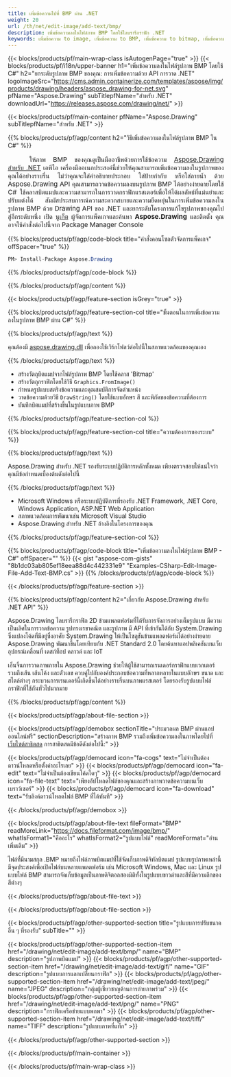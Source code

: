 ```yaml
---
title: เพิ่มข้อความไปที่ BMP ผ่าน .NET
weight: 20
url: /th/net/edit-image/add-text/bmp/
description: เพิ่มข้อความลงในไฟล์ภาพ BMP โดยใช้ไลบรารีกราฟิก .NET
keywords: เพิ่มข้อความ to image, เพิ่มข้อความ to BMP, เพิ่มข้อความ to bitmap, เพิ่มข้อความ via C#, 2D graphics, drawing API, edit bitmap C#, Drawing สำหรับ .NET, save bitmap, save BMP image, cross-platform 2D graphic library, Bitmap class, raster graphics drawing, draw text, rendering raster images, BMP image file
---
```


{{< blocks/products/pf/main-wrap-class isAutogenPage="true" >}}
{{< blocks/products/pf/i18n/upper-banner h1="เพิ่มข้อความลงในไฟล์รูปภาพ BMP โดยใช้ C#" h2="ยกระดับรูปภาพ BMP ของคุณ: การเพิ่มข้อความด้วย API การวาด .NET" logoImageSrc="https://cms.admin.containerize.com/templates/aspose/img/products/drawing/headers/aspose_drawing-for-net.svg" pfName="Aspose.Drawing" subTitlepfName="สำหรับ .NET" downloadUrl="https://releases.aspose.com/drawing/net/" >}}

{{< blocks/products/pf/main-container pfName="Aspose.Drawing" subTitlepfName="สำหรับ .NET" >}}


{{% blocks/products/pf/agp/content h2="วิธีเพิ่มข้อความลงในไฟล์รูปภาพ BMP ใน C#" %}}

<p align="justify" style="text-indent:50px;font-size:15px;">
ให้ภาพ BMP ของคุณดูเป็นมืออาชีพด้วยการใช้ข้อความ <a href="https://products.aspose.com/drawing/net">Aspose.Drawing สำหรับ .NET</a> เอพีไอ เครื่องมืออเนกประสงค์นี้ช่วยให้คุณสามารถเพิ่มข้อความลงในรูปภาพของคุณได้อย่างราบรื่น ไม่ว่าคุณจะใส่คำอธิบายประกอบ ใส่ป้ายกำกับ หรือใส่ลายน้ำ ด้วย Aspose.Drawing API คุณสามารถวาดข้อความลงบนรูปภาพ BMP ได้อย่างง่ายดายโดยใช้ C# ใช้คลาสบิตแมปและความสามารถในการวาดกราฟิกแรสเตอร์เพื่อให้ได้ผลลัพธ์ที่แม่นยำและปรับแต่งได้ สัมผัสประสบการณ์ความสะดวกสบายและความยืดหยุ่นในการเพิ่มข้อความลงในรูปภาพ BMP ด้วย Drawing API ของ .NET และยกระดับโครงการแก้ไขรูปภาพของคุณไปสู่อีกระดับหนึ่ง เปิด <a href="https://www.nuget.org/packages/aspose.drawing">นูเก็ต</a> ผู้จัดการแพ็คเกจและค้นหา <b>Aspose.Drawing</b> และติดตั้ง คุณอาจใช้คำสั่งต่อไปนี้จาก Package Manager Console</p>

{{% blocks/products/pf/agp/code-block title="คำสั่งคอนโซลตัวจัดการแพ็คเกจ" offSpacer="true" %}}
```cs
PM> Install-Package Aspose.Drawing
```
{{% /blocks/products/pf/agp/code-block %}}

{{% /blocks/products/pf/agp/content %}}


{{< blocks/products/pf/agp/feature-section isGrey="true" >}}

{{% blocks/products/pf/agp/feature-section-col title="ขั้นตอนในการเพิ่มข้อความลงในรูปภาพ BMP ผ่าน C#" %}}

{{% blocks/products/pf/agp/text %}}

คุณต้องมี [aspose.drawing.dll](https://downloads.aspose.com/drawing/net) เพื่อลองใช้เวิร์กโฟลว์ต่อไปนี้ในสภาพแวดล้อมของคุณเอง

{{% /blocks/products/pf/agp/text %}}

+ สร้างวัตถุบิตแมปจากไฟล์รูปภาพ BMP โดยใช้คลาส 'Bitmap'
+ สร้างวัตถุกราฟิกโดยใช้วิธี `Graphics.FromImage()`
+ กำหนดรูปแบบสตริงข้อความและคุณสมบัติการจัดตำแหน่ง
+ วาดข้อความด้วยวิธี `DrawString()` โดยใช้แบบอักษร สี และพิกัดของข้อความที่ต้องการ
+ บันทึกบิตแมปที่สร้างขึ้นในรูปแบบภาพ BMP

{{% /blocks/products/pf/agp/feature-section-col %}}

{{% blocks/products/pf/agp/feature-section-col title="ความต้องการของระบบ" %}}

{{% blocks/products/pf/agp/text %}}

Aspose.Drawing สำหรับ .NET รองรับระบบปฏิบัติการหลักทั้งหมด เพียงตรวจสอบให้แน่ใจว่าคุณมีข้อกำหนดเบื้องต้นดังต่อไปนี้

{{% /blocks/products/pf/agp/text %}}

- Microsoft Windows หรือระบบปฏิบัติการที่รองรับ .NET Framework, .NET Core, Windows Application, ASP.NET Web Application
- สภาพแวดล้อมการพัฒนาเช่น Microsoft Visual Studio
- Aspose.Drawing สำหรับ .NET อ้างอิงในโครงการของคุณ

{{% /blocks/products/pf/agp/feature-section-col %}}

{{% blocks/products/pf/agp/code-block title="เพิ่มข้อความลงในไฟล์รูปภาพ BMP - C#" offSpacer="" %}}
{{< gist "aspose-com-gists" "8b1dc03ab805ef18eea88d4c442331e9" "Examples-CSharp-Edit-Image-File-Add-Text-BMP.cs" >}}
{{% /blocks/products/pf/agp/code-block %}}

{{< /blocks/products/pf/agp/feature-section >}}


<!-- aboutfile Starts -->

{{% blocks/products/pf/agp/content h2="เกี่ยวกับ Aspose.Drawing สำหรับ .NET API" %}}

Aspose.Drawing ไลบรารีกราฟิก 2D ข้ามแพลตฟอร์มที่ได้รับการจัดการอย่างเต็มรูปแบบ มีความเป็นเลิศในการวาดข้อความ รูปทรงเรขาคณิต และรูปภาพ มี API ที่เข้ากันได้กับ System.Drawing ซึ่งแปลงโค้ดที่มีอยู่ซึ่งอาศัย System.Drawing ให้เป็นโซลูชันข้ามแพลตฟอร์มได้อย่างง่ายดาย Aspose.Drawing พัฒนาขึ้นโดยเทียบกับ .NET Standard 2.0 โดยค้นหาแอปพลิเคชันบนเว็บ อุปกรณ์เคลื่อนที่ เดสก์ท็อป คลาวด์ และ IoT

เอ็นจิ้นการวาดภาพภายใน Aspose.Drawing ช่วยให้ผู้ใช้สามารถเรนเดอร์กราฟิกแบบเวกเตอร์ รวมถึงเส้น เส้นโค้ง และตัวเลข ควบคู่ไปกับองค์ประกอบข้อความที่หลากหลายในแบบอักษร ขนาด และสไตล์ต่างๆ กระบวนการเรนเดอร์นี้เกิดขึ้นได้อย่างราบรื่นบนภาพแรสเตอร์ โดยรองรับรูปแบบไฟล์กราฟิกที่ใช้กันทั่วไปมากมาย

{{% /blocks/products/pf/agp/content %}}


{{< blocks/products/pf/agp/about-file-section >}}

{{< blocks/products/pf/agp/demobox sectionTitle="ประมวลผล BMP ผ่านแอปออนไลน์ฟรี" sectionDescription="สร้างภาพ BMP รวมถึงเพิ่มข้อความลงในภาพโดยไปที่ [เว็บไซต์สาธิตสด](https://products.aspose.app/drawing) การสาธิตสดมีข้อดีดังต่อไปนี้:" >}}

{{< blocks/products/pf/agp/democard icon="fa-cogs" text="ไม่จำเป็นต้องดาวน์โหลดหรือตั้งค่าอะไรเลย" >}}
{{< blocks/products/pf/agp/democard icon="fa-edit" text="ไม่จำเป็นต้องเขียนโค้ดใดๆ" >}}
{{< blocks/products/pf/agp/democard icon="fa-file-text" text="เพียงอัปโหลดไฟล์ของคุณและสร้างภาพวาดข้อความบนเว็บเบราว์เซอร์" >}}
{{< blocks/products/pf/agp/democard icon="fa-download" text="รับลิงค์ดาวน์โหลดไฟล์ BMP ที่ได้ทันที" >}}

{{< /blocks/products/pf/agp/demobox >}}

{{< blocks/products/pf/agp/about-file-text fileFormat="BMP" readMoreLink="https://docs.fileformat.com/image/bmp/" whatIsFormat1="คืออะไร" whatIsFormat2="รูปแบบไฟล์" readMoreFormat="อ่านเพิ่มเติม" >}}

ไฟล์ที่มีนามสกุล .BMP หมายถึงไฟล์ภาพบิตแมปที่ใช้จัดเก็บภาพดิจิทัลบิตแมป รูปแบบรูปภาพเหล่านี้มีจุดประสงค์เพื่อเปิดไฟล์บนหลายแพลตฟอร์ม เช่น Microsoft Windows, Mac และ Linux รูปแบบไฟล์ BMP สามารถจัดเก็บข้อมูลเป็นภาพดิจิตอลสองมิติทั้งในรูปแบบขาวดำและสีที่มีความลึกของสีต่างๆ

{{< /blocks/products/pf/agp/about-file-text >}}

{{< /blocks/products/pf/agp/about-file-section >}}

<!-- aboutfile Ends -->


{{< blocks/products/pf/agp/other-supported-section title="รูปแบบการปรับขนาดอื่น ๆ ที่รองรับ" subTitle="" >}}

{{< blocks/products/pf/agp/other-supported-section-item href="/drawing/net/edit-image/add-text/bmp/" name="BMP" description="รูปภาพบิตแมป" >}}
{{< blocks/products/pf/agp/other-supported-section-item href="/drawing/net/edit-image/add-text/gif/" name="GIF" description="รูปแบบการแลกเปลี่ยนกราฟิก" >}}
{{< blocks/products/pf/agp/other-supported-section-item href="/drawing/net/edit-image/add-text/jpeg/" name="JPEG" description="กลุ่มผู้เชี่ยวชาญด้านการถ่ายภาพร่วม" >}}
{{< blocks/products/pf/agp/other-supported-section-item href="/drawing/net/edit-image/add-text/png/" name="PNG" description="กราฟิกเครือข่ายแบบพกพา" >}}
{{< blocks/products/pf/agp/other-supported-section-item href="/drawing/net/edit-image/add-text/tiff/" name="TIFF" description="รูปแบบภาพที่แท็ก" >}}

{{< /blocks/products/pf/agp/other-supported-section >}}

{{< /blocks/products/pf/main-container >}}

{{< /blocks/products/pf/main-wrap-class >}}
